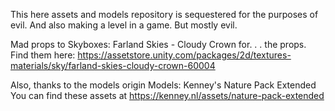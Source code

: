 This here assets and models repository is sequestered for the purposes of evil. And also making a level in a game. But mostly evil.

Mad props to Skyboxes: Farland Skies - Cloudy Crown for. . . the props.
Find them here:
https://assetstore.unity.com/packages/2d/textures-materials/sky/farland-skies-cloudy-crown-60004

Also, thanks to the models origin Models: Kenney's Nature Pack Extended
You can find these assets at https://kenney.nl/assets/nature-pack-extended
